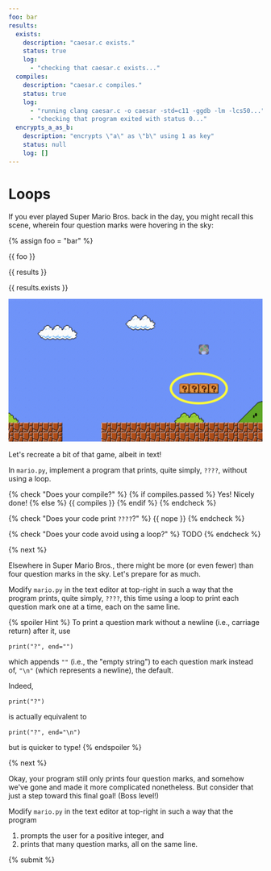 ```yaml
---
foo: bar
results:
  exists:
    description: "caesar.c exists."
    status: true
    log:
      - "checking that caesar.c exists..."
  compiles:
    description: "caesar.c compiles."
    status: true
    log:
      - "running clang caesar.c -o caesar -std=c11 -ggdb -lm -lcs50..."
      - "checking that program exited with status 0..."
  encrypts_a_as_b:
    description: "encrypts \"a\" as \"b\" using 1 as key"
    status: null
    log: []
---
```


# Loops

If you ever played Super Mario Bros. back in the day, you might recall this scene, wherein four question marks were hovering in the sky:

{% assign foo = "bar" %}

{{ foo }}

{{ results }}

{{ results.exists }}

![bricks](bricks.png)

Let's recreate a bit of that game, albeit in text!

In `mario.py`, implement a program that prints, quite simply, `????`, without using a loop.


{% check "Does your compile?" %}
{% if compiles.passed %}
  Yes! Nicely done!
{% else %}
  {{ compiles }}
{% endif %}
{% endcheck %}

{% check "Does your code print `????`?" %}
{{ nope }}
{% endcheck %}

{% check "Does your code avoid using a loop?" %}
TODO
{% endcheck %}

{% next %}

Elsewhere in Super Mario Bros., there might be more (or even fewer) than four question marks in the sky. Let's prepare for as much.

Modify `mario.py` in the text editor at top-right in such a way that the program prints, quite simply, `????`, this time using a loop to print each question mark one at a time, each on the same line.

{% spoiler Hint %}
To print a question mark without a newline (i.e., carriage return) after it, use

```
print("?", end="")
```

which appends `""` (i.e., the "empty string") to each question mark instead of, `"\n"` (which represents a newline), the default.

Indeed,

```
print("?")
```

is actually equivalent to

```
print("?", end="\n")
```

but is quicker to type!
{% endspoiler %}

{% next %}

Okay, your program still only prints four question marks, and somehow we've gone and made it more complicated nonetheless. But consider that just a step toward this final goal! (Boss level!)

Modify `mario.py` in the text editor at top-right in such a way that the program

1. prompts the user for a positive integer, and
2. prints that many question marks, all on the same line.

{% submit %}